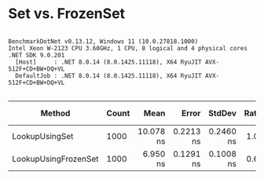 # Set vs. FrozenSet

```

BenchmarkDotNet v0.13.12, Windows 11 (10.0.27818.1000)
Intel Xeon W-2123 CPU 3.60GHz, 1 CPU, 8 logical and 4 physical cores
.NET SDK 9.0.201
  [Host]     : .NET 8.0.14 (8.0.1425.11118), X64 RyuJIT AVX-512F+CD+BW+DQ+VL
  DefaultJob : .NET 8.0.14 (8.0.1425.11118), X64 RyuJIT AVX-512F+CD+BW+DQ+VL


```
| Method               | Count | Mean      | Error     | StdDev    | Ratio | RatioSD | Allocated | Alloc Ratio |
|--------------------- |------ |----------:|----------:|----------:|------:|--------:|----------:|------------:|
| LookupUsingSet       | 1000  | 10.078 ns | 0.2213 ns | 0.2460 ns |  1.00 |    0.00 |         - |          NA |
| LookupUsingFrozenSet | 1000  |  6.950 ns | 0.1291 ns | 0.1008 ns |  0.69 |    0.02 |         - |          NA |

